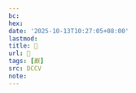 ```yaml
---
bc:
hex:
date: '2025-10-13T10:27:05+08:00'
lastmod:
title: 􄊋
url: 􄊋
tags: [巚]
src: DCCV
note:
---
```

